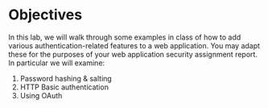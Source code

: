# Objectives

In this lab, we will walk through some examples in class of how to add various authentication-related features to a web application.  You may adapt these for the purposes of your web application security assignment report. In particular we will examine:

1. Password hashing & salting
2. HTTP Basic authentication
2. Using OAuth